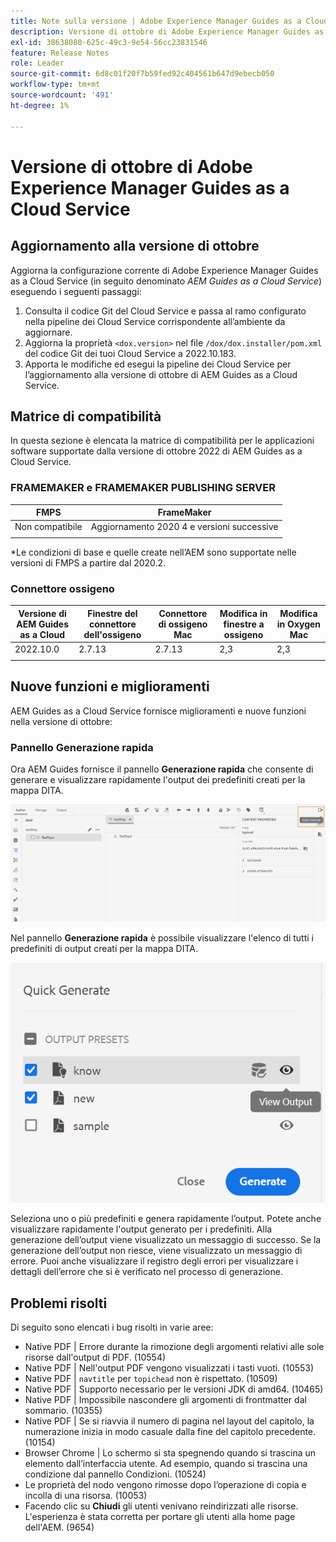 ```yaml
---
title: Note sulla versione | Adobe Experience Manager Guides as a Cloud Service, versione di ottobre 2022
description: Versione di ottobre di Adobe Experience Manager Guides as a Cloud Service
exl-id: 38638080-625c-49c3-9e54-56cc23831546
feature: Release Notes
role: Leader
source-git-commit: 6d8c01f20f7b59fed92c404561b647d9ebecb050
workflow-type: tm+mt
source-wordcount: '491'
ht-degree: 1%

---
```


# Versione di ottobre di Adobe Experience Manager Guides as a Cloud Service

## Aggiornamento alla versione di ottobre

Aggiorna la configurazione corrente di Adobe Experience Manager Guides as a Cloud Service (in seguito denominato *AEM Guides as a Cloud Service*) eseguendo i seguenti passaggi:
1. Consulta il codice Git del Cloud Service e passa al ramo configurato nella pipeline dei Cloud Service corrispondente all’ambiente da aggiornare.
1. Aggiorna la proprietà `<dox.version>` nel file `/dox/dox.installer/pom.xml` del codice Git dei tuoi Cloud Service a 2022.10.183.
1. Apporta le modifiche ed esegui la pipeline dei Cloud Service per l’aggiornamento alla versione di ottobre di AEM Guides as a Cloud Service.

## Matrice di compatibilità

In questa sezione è elencata la matrice di compatibilità per le applicazioni software supportate dalla versione di ottobre 2022 di AEM Guides as a Cloud Service.

### FRAMEMAKER e FRAMEMAKER PUBLISHING SERVER

| FMPS | FrameMaker |
| --- | --- |
| Non compatibile | Aggiornamento 2020 4 e versioni successive |
| | |

*Le condizioni di base e quelle create nell’AEM sono supportate nelle versioni di FMPS a partire dal 2020.2.

### Connettore ossigeno

| Versione di AEM Guides as a Cloud | Finestre del connettore dell&#39;ossigeno | Connettore di ossigeno Mac | Modifica in finestre a ossigeno | Modifica in Oxygen Mac |
| --- | --- | --- | --- | --- |
| 2022.10.0 | 2.7.13 | 2.7.13 | 2,3 | 2,3 |
|  |  |  |  |


## Nuove funzioni e miglioramenti

AEM Guides as a Cloud Service fornisce miglioramenti e nuove funzioni nella versione di ottobre:


### Pannello Generazione rapida

Ora AEM Guides fornisce il pannello **Generazione rapida** che consente di generare e visualizzare rapidamente l&#39;output dei predefiniti creati per la mappa DITA.

![Icona Generazione rapida](assets/quick-generate-icon.png)

Nel pannello **Generazione rapida** è possibile visualizzare l&#39;elenco di tutti i predefiniti di output creati per la mappa DITA.

![Generazione rapida pannello](assets/quick-generate-panel.png)

Seleziona uno o più predefiniti e genera rapidamente l’output. Potete anche visualizzare rapidamente l&#39;output generato per i predefiniti. Alla generazione dell’output viene visualizzato un messaggio di successo. Se la generazione dell’output non riesce, viene visualizzato un messaggio di errore. Puoi anche visualizzare il registro degli errori per visualizzare i dettagli dell’errore che si è verificato nel processo di generazione.


## Problemi risolti

Di seguito sono elencati i bug risolti in varie aree:

* Native PDF | Errore durante la rimozione degli argomenti relativi alle sole risorse dall&#39;output di PDF. (10554)
* Native PDF | Nell&#39;output PDF vengono visualizzati i tasti vuoti. (10553)
* Native PDF | `navtitle` per `topichead` non è rispettato. (10509)
* Native PDF | Supporto necessario per le versioni JDK di amd64. (10465)
* Native PDF | Impossibile nascondere gli argomenti di frontmatter dal sommario. (10355)
* Native PDF | Se si riavvia il numero di pagina nel layout del capitolo, la numerazione inizia in modo casuale dalla fine del capitolo precedente. (10154)
* Browser Chrome | Lo schermo si sta spegnendo quando si trascina un elemento dall’interfaccia utente. Ad esempio, quando si trascina una condizione dal pannello Condizioni. (10524)
* Le proprietà del nodo vengono rimosse dopo l’operazione di copia e incolla di una risorsa. (10053)
* Facendo clic su **Chiudi** gli utenti venivano reindirizzati alle risorse. L&#39;esperienza è stata corretta per portare gli utenti alla home page dell&#39;AEM. (9654)
